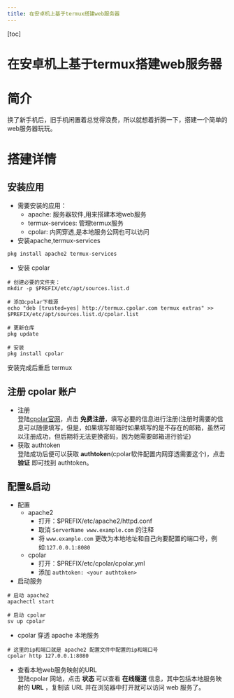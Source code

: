 ```yaml
---
title: 在安卓机上基于termux搭建web服务器
---
```

[toc]

# 在安卓机上基于termux搭建web服务器
# 简介
换了新手机后，旧手机闲置着总觉得浪费，所以就想着折腾一下，搭建一个简单的web服务器玩玩。

# 搭建详情
## 安装应用
* 需要安装的应用：
    * apache: 服务器软件,用来搭建本地web服务
    * termux-services: 管理termux服务
    * cpolar: 内网穿透,是本地服务公网也可以访问
* 安装apache,termux-services
```shell
pkg install apache2 termux-services
```
* 安装 cpolar
```shell
# 创建必要的文件夹：
mkdir -p $PREFIX/etc/apt/sources.list.d

# 添加cpolar下载源
echo "deb [trusted=yes] http://termux.cpolar.com termux extras" >> $PREFIX/etc/apt/sources.list.d/cpolar.list

# 更新仓库
pkg update

# 安装
pkg install cpolar
```
安装完成后重启 termux
## 注册 cpolar 账户
* 注册  
登陆[cpolar官网](https://www.cpolar.com/)，点击 **免费注册**，填写必要的信息进行注册(注册时需要的信息可以随便填写，但是，如果填写邮箱时如果填写的是不存在的邮箱，虽然可以注册成功，但后期将无法更换密码，因为她需要邮箱进行验证)
* 获取 authtoken  
登陆成功后便可以获取 **authtoken**(cpolar软件配置内网穿透需要这个)，点击 **验证** 即可找到 authtoken。
## 配置&启动
* 配置
    * apache2  
        * 打开：$PREFIX/etc/apache2/httpd.conf
        * 取消 `ServerName www.example.com` 的注释
        * 将 `www.example.com` 更改为本地地址和自己向要配置的端口号，例如:`127.0.0.1:8080`
    * cpolar
        * 打开：$PREFIX/etc/cpolar/cpolar.yml
        * 添加 `authtoken: <your authtoken>`
* 启动服务
```shell
# 启动 apache2
apachectl start

# 启动 cpolar
sv up cpolar
```
* cpolar 穿透 apache 本地服务
```shell
# 这里的ip和端口就是 apache2 配置文件中配置的ip和端口号
cpolar http 127.0.0.1:8080
```
* 查看本地web服务映射的URL  
登陆cpolar 网站，点击 **状态** 可以查看 **在线隧道** 信息，其中包括本地服务映射的 **URL** ，复制该 URL 并在浏览器中打开就可以访问 web 服务了。

